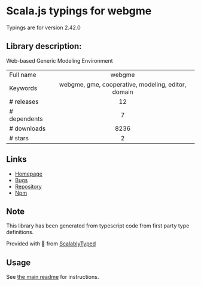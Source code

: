 
# Scala.js typings for webgme

Typings are for version 2.42.0

## Library description:
Web-based Generic Modeling Environment

|                    |                 |
| ------------------ | :-------------: |
| Full name          | webgme |
| Keywords           | webgme, gme, cooperative, modeling, editor, domain |
| # releases         | 12 |
| # dependents       | 7 |
| # downloads        | 8236 |
| # stars            | 2 |

## Links
- [Homepage](http://github.com/webgme/webgme)
- [Bugs](http://github.com/webgme/webgme/issues)
- [Repository](https://github.com/webgme/webgme)
- [Npm](https://www.npmjs.com/package/webgme)
    


## Note
This library has been generated from typescript code from first party type definitions.

Provided with :purple_heart: from [ScalablyTyped](https://github.com/oyvindberg/ScalablyTyped)

## Usage
See [the main readme](../../readme.md) for instructions.


